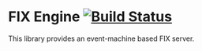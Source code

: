 FIX Engine [![Build Status](https://secure.travis-ci.org/Paymium/fix-engine.png?branch=master)](http://travis-ci.org/Paymium/fix-engine)
=

This library provides an event-machine based FIX server.
